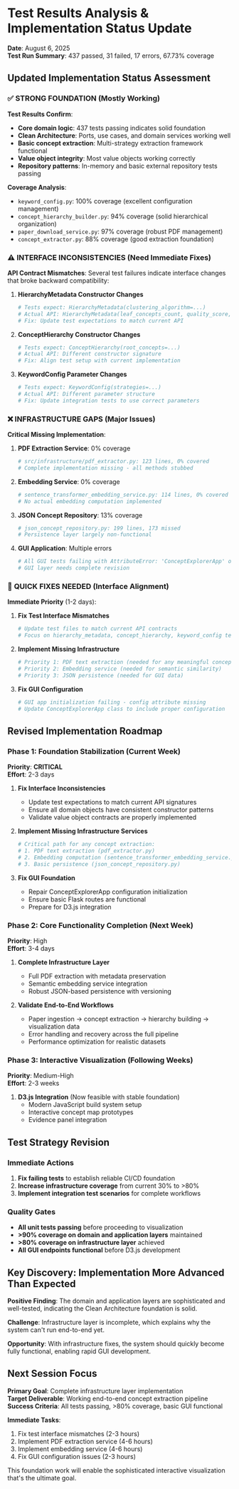 # Test Results Analysis & Implementation Status Update
**Date**: August 6, 2025  
**Test Run Summary**: 437 passed, 31 failed, 17 errors, 67.73% coverage  

## Updated Implementation Status Assessment

### ✅ **STRONG FOUNDATION** (Mostly Working)

**Test Results Confirm**:
- **Core domain logic**: 437 tests passing indicates solid foundation
- **Clean Architecture**: Ports, use cases, and domain services working well
- **Basic concept extraction**: Multi-strategy extraction framework functional
- **Value object integrity**: Most value objects working correctly
- **Repository patterns**: In-memory and basic external repository tests passing

**Coverage Analysis**:
- `keyword_config.py`: 100% coverage (excellent configuration management)
- `concept_hierarchy_builder.py`: 94% coverage (solid hierarchical organization)
- `paper_download_service.py`: 97% coverage (robust PDF management)
- `concept_extractor.py`: 88% coverage (good extraction foundation)

### ⚠️ **INTERFACE INCONSISTENCIES** (Need Immediate Fixes)

**API Contract Mismatches**: Several test failures indicate interface changes that broke backward compatibility:

1. **HierarchyMetadata Constructor Changes**
   ```python
   # Tests expect: HierarchyMetadata(clustering_algorithm=...)
   # Actual API: HierarchyMetadata(leaf_concepts_count, quality_score, ...)
   # Fix: Update test expectations to match current API
   ```

2. **ConceptHierarchy Constructor Changes** 
   ```python
   # Tests expect: ConceptHierarchy(root_concepts=...)
   # Actual API: Different constructor signature
   # Fix: Align test setup with current implementation
   ```

3. **KeywordConfig Parameter Changes**
   ```python
   # Tests expect: KeywordConfig(strategies=...)
   # Actual API: Different parameter structure
   # Fix: Update integration tests to use correct parameters
   ```

### ❌ **INFRASTRUCTURE GAPS** (Major Issues)

**Critical Missing Implementation**:

1. **PDF Extraction Service**: 0% coverage
   ```python
   # src/infrastructure/pdf_extractor.py: 123 lines, 0% covered
   # Complete implementation missing - all methods stubbed
   ```

2. **Embedding Service**: 0% coverage
   ```python
   # sentence_transformer_embedding_service.py: 114 lines, 0% covered  
   # No actual embedding computation implemented
   ```

3. **JSON Concept Repository**: 13% coverage
   ```python
   # json_concept_repository.py: 199 lines, 173 missed
   # Persistence layer largely non-functional
   ```

4. **GUI Application**: Multiple errors
   ```python
   # All GUI tests failing with AttributeError: 'ConceptExplorerApp' object has no attribute 'config'
   # GUI layer needs complete revision
   ```

### 🔧 **QUICK FIXES NEEDED** (Interface Alignment)

**Immediate Priority** (1-2 days):

1. **Fix Test Interface Mismatches**
   ```bash
   # Update test files to match current API contracts
   # Focus on hierarchy_metadata, concept_hierarchy, keyword_config tests
   ```

2. **Implement Missing Infrastructure**
   ```python
   # Priority 1: PDF text extraction (needed for any meaningful concept extraction)
   # Priority 2: Embedding service (needed for semantic similarity)
   # Priority 3: JSON persistence (needed for GUI data)
   ```

3. **Fix GUI Configuration**
   ```python
   # GUI app initialization failing - config attribute missing
   # Update ConceptExplorerApp class to include proper configuration
   ```

## Revised Implementation Roadmap

### Phase 1: Foundation Stabilization (Current Week)
**Priority**: **CRITICAL**  
**Effort**: 2-3 days  

1. **Fix Interface Inconsistencies**
   - Update test expectations to match current API signatures
   - Ensure all domain objects have consistent constructor patterns
   - Validate value object contracts are properly implemented

2. **Implement Missing Infrastructure Services**
   ```python
   # Critical path for any concept extraction:
   # 1. PDF text extraction (pdf_extractor.py)
   # 2. Embedding computation (sentence_transformer_embedding_service.py)  
   # 3. Basic persistence (json_concept_repository.py)
   ```

3. **Fix GUI Foundation**
   - Repair ConceptExplorerApp configuration initialization
   - Ensure basic Flask routes are functional
   - Prepare for D3.js integration

### Phase 2: Core Functionality Completion (Next Week)
**Priority**: High  
**Effort**: 3-4 days  

1. **Complete Infrastructure Layer**
   - Full PDF extraction with metadata preservation
   - Semantic embedding service integration  
   - Robust JSON-based persistence with versioning

2. **Validate End-to-End Workflows**
   - Paper ingestion → concept extraction → hierarchy building → visualization data
   - Error handling and recovery across the full pipeline
   - Performance optimization for realistic datasets

### Phase 3: Interactive Visualization (Following Weeks)
**Priority**: Medium-High  
**Effort**: 2-3 weeks  

1. **D3.js Integration** (Now feasible with stable foundation)
   - Modern JavaScript build system setup
   - Interactive concept map prototypes
   - Evidence panel integration

## Test Strategy Revision

### Immediate Actions
1. **Fix failing tests** to establish reliable CI/CD foundation
2. **Increase infrastructure coverage** from current 30% to >80%
3. **Implement integration test scenarios** for complete workflows

### Quality Gates
- **All unit tests passing** before proceeding to visualization
- **>90% coverage on domain and application layers** maintained
- **>80% coverage on infrastructure layer** achieved
- **All GUI endpoints functional** before D3.js development

## Key Discovery: Implementation More Advanced Than Expected

**Positive Finding**: The domain and application layers are sophisticated and well-tested, indicating the Clean Architecture foundation is solid.

**Challenge**: Infrastructure layer is incomplete, which explains why the system can't run end-to-end yet.

**Opportunity**: With infrastructure fixes, the system should quickly become fully functional, enabling rapid GUI development.

## Next Session Focus

**Primary Goal**: Complete infrastructure layer implementation  
**Target Deliverable**: Working end-to-end concept extraction pipeline  
**Success Criteria**: All tests passing, >80% coverage, basic GUI functional  

**Immediate Tasks**:
1. Fix test interface mismatches (2-3 hours)
2. Implement PDF extraction service (4-6 hours)  
3. Implement embedding service (4-6 hours)
4. Fix GUI configuration issues (2-3 hours)

This foundation work will enable the sophisticated interactive visualization that's the ultimate goal.
